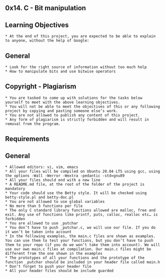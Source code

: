 ## 0x14. C - Bit manipulation

## Learning Objectives
    * At the end of this project, you are expected to be able to explain to anyone, without the help of Google:

## General
    * Look for the right source of information without too much help
    * How to manipulate bits and use bitwise operators

## Copyright - Plagiarism

    * You are tasked to come up with solutions for the tasks below yourself to meet with the above learning objectives.
    * You will not be able to meet the objectives of this or any following project by copying and pasting someone else’s work.
    * You are not allowed to publish any content of this project.
    * Any form of plagiarism is strictly forbidden and will result in removal from the program.

## Requirements
## General

    * Allowed editors: vi, vim, emacs
    * All your files will be compiled on Ubuntu 20.04 LTS using gcc, using the options -Wall -Werror -Wextra -pedantic -std=gnu89
    * All your files should end with a new line
    * A README.md file, at the root of the folder of the project is mandatory
    * Your code should use the Betty style. It will be checked using betty-style.pl and betty-doc.pl
    * You are not allowed to use global variables
    * No more than 5 functions per file
    * The only C standard library functions allowed are malloc, free and exit. Any use of functions like printf, puts, calloc, realloc etc… is forbidden
    * You are allowed to use _putchar
    * You don’t have to push _putchar.c, we will use our file. If you do it won’t be taken into account
    * In the following examples, the main.c files are shown as examples. You can use them to test your functions, but you don’t have to push them to your repo (if you do we won’t take them into account). We will use our own main.c files at compilation. Our main.c files might be different from the one shown in the examples
    * The prototypes of all your functions and the prototype of the function _putchar should be included in your header file called main.h
    * Don’t forget to push your header file
    * All your header files should be include guarded
